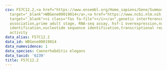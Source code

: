 ```yaml
---
csv: F57C12.2,<a href="https://www.ensembl.org/Homo_sapiens/Gene/Summary?db=core;g=WBGene00019014"
  target="_blank">WBGene00019014</a>,<a href="https://www.ncbi.nlm.nih.gov/pubmed/30894454"
  target="_blank"><i class="fas fa-file"></i></a>",genetic interference,functional
  association,prime adult stage, RNA-seq assay, hsf-1 overexpression,nucleotide sequence
  identification,nucleotide sequence identification,transcriptional regulation,up-regulates
  activity
data_alias: F57C12.2
data_id: WBGene00019014
data_numevidence: 1
data_species: Caenorhabditis elegans
data_taxid: '6239'
title: F57C12.2
---
```

